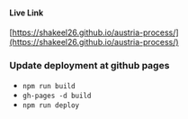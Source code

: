 #### Live Link

[https://shakeel26.github.io/austria-process/](https://shakeel26.github.io/austria-process/)


### Update deployment at github pages
- `npm run build`
- `gh-pages -d build`
- `npm run deploy`
